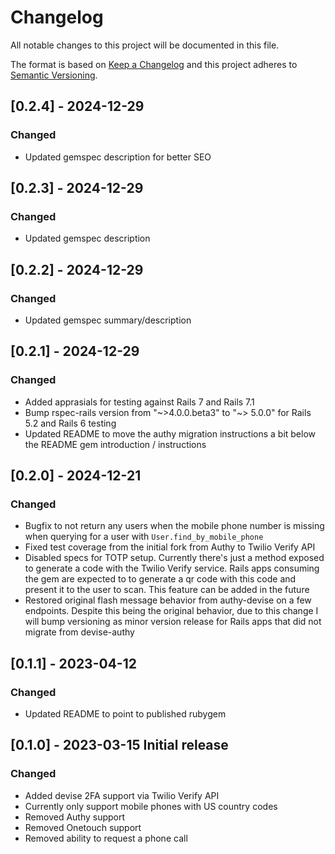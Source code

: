 # Changelog

All notable changes to this project will be documented in this file.

The format is based on [Keep a Changelog](http://keepachangelog.com/en/1.0.0/)
and this project adheres to [Semantic Versioning](http://semver.org/spec/v2.0.0.html).

## [0.2.4] - 2024-12-29

### Changed

- Updated gemspec description for better SEO

## [0.2.3] - 2024-12-29

### Changed

- Updated gemspec description 

## [0.2.2] - 2024-12-29

### Changed

- Updated gemspec summary/description 

## [0.2.1] - 2024-12-29

### Changed

- Added apprasials for testing against Rails 7 and Rails 7.1
- Bump rspec-rails version from "~>4.0.0.beta3" to "~> 5.0.0" for Rails 5.2 and Rails 6 testing
- Updated README to move the authy migration instructions a bit below the README gem introduction / instructions

## [0.2.0] - 2024-12-21

### Changed

- Bugfix to not return any users when the mobile phone number is missing when querying for a user with `User.find_by_mobile_phone`
- Fixed test coverage from the initial fork from Authy to Twilio Verify API
- Disabled specs for TOTP setup. Currently there's just a method exposed to generate a code with the Twilio Verify service. Rails apps consuming the gem are expected to to generate a qr code with this code and present it to the user to scan. This feature can be added in the future
- Restored original flash message behavior from authy-devise on a few endpoints. Despite this being the original behavior, due to this change I will bump versioning as minor version release for Rails apps that did not migrate from devise-authy

## [0.1.1] - 2023-04-12

### Changed

- Updated README to point to published rubygem

## [0.1.0] - 2023-03-15 Initial release

### Changed

- Added devise 2FA support via Twilio Verify API
- Currently only support mobile phones with US country codes
- Removed Authy support
- Removed Onetouch support
- Removed ability to request a phone call
